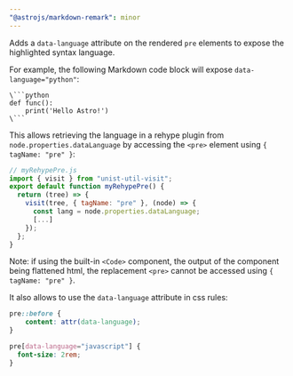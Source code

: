 ```yaml
---
"@astrojs/markdown-remark": minor
---
```


Adds a `data-language` attribute on the rendered `pre` elements to expose the highlighted syntax language.

For example, the following Markdown code block will expose `data-language="python"`:
```
\```python
def func():
    print('Hello Astro!')
\```
```

This allows retrieving the language in a rehype plugin from `node.properties.dataLanguage` by accessing the `<pre>` element using `{ tagName: "pre" }`:
```js
// myRehypePre.js
import { visit } from "unist-util-visit";
export default function myRehypePre() {
  return (tree) => {
    visit(tree, { tagName: "pre" }, (node) => {
      const lang = node.properties.dataLanguage;
      [...]
    });
  };
}
```

Note: if using the built-in `<Code>` component, the output of the component being flattened html, the replacement `<pre>` cannot be accessed using `{ tagName: "pre" }`.


It also allows to use the `data-language` attribute in css rules:
```css
pre::before {
    content: attr(data-language);
}

pre[data-language="javascript"] {
  font-size: 2rem;
}
```

